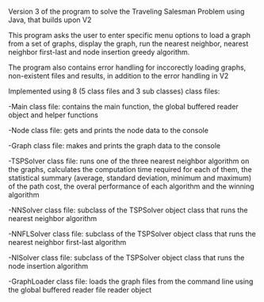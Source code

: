 Version 3 of the program to solve the Traveling Salesman Problem using Java, that builds upon V2

This program asks the user to enter specific menu options to load a graph from a set of graphs, display the graph, run the nearest neighbor, nearest neighbor first-last and node insertion greedy algorithm.

The program also contains error handling for inccorectly loading graphs, non-existent files and results, in addition to the error handling in V2

Implemented using 8 (5 class files and 3 sub classes) class files:

-Main class file: contains the main function, the global buffered reader object and helper functions

-Node class file: gets and prints the node data to the console

-Graph class file: makes and prints the graph data to the console

-TSPSolver class file: runs one of the three nearest neighbor algorithm on the graphs, calculates the computation time required for each of them, the statistical summary (average, standard deviation, minimum and maximum) of the path cost, the overal performance of each algorithm and the winning algorithm

-NNSolver class file: subclass of the TSPSolver object class that runs the nearest neighbor algorithm

-NNFLSolver class file: subclass of the TSPSolver object class that runs the nearest neighbor first-last algorithm

-NISolver class file: subclass of the TSPSolver object class that runs the node insertion algorithm

-GraphLoader class file: loads the graph files from the command line using the global buffered reader file reader object

